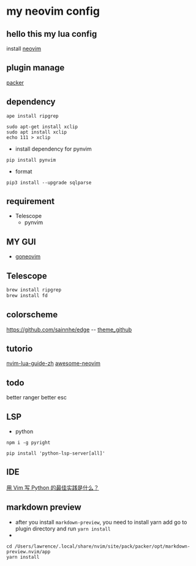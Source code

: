 # my neovim config
## hello this my lua config
install
[neovim](https://github.com/neovim/neovim)
## plugin manage
[packer](https://github.com/wbthomason/packer.nvim)


## dependency
``` shell
ape install ripgrep
```
``` shell
sudo apt-get install xclip
sudo apt install xclip
echo 111 > xclip
```
- install dependency for pynvim
```
pip install pynvim
```
- format

```
pip3 install --upgrade sqlparse
```

## requirement
- Telescope
    - pynvim

## MY GUI
- [goneovim](https://github.com/akiyosi/goneovim)

## Telescope
```bash
brew install ripgrep
brew install fd
```
## colorscheme
https://github.com/sainnhe/edge
-- [theme_github](https://github.com/rafi/awesome-vim-colorschemes)

## tutorio
[nvim-lua-guide-zh](https://github.com/glepnir/nvim-lua-guide-zh)
[awesome-neovim](https://github.com/rockerBOO/awesome-neovim)


## todo
better ranger
better esc


## LSP

- python
```
npm i -g pyright
```

```
pip install 'python-lsp-server[all]'
```
## IDE
[用 Vim 写 Python 的最佳实践是什么？](https://www.zhihu.com/question/19655689)





## markdown preview
- after you install `markdown-preview`, you need to install yarn add go to plugin directory and run `yarn install`
- 
``` shell
cd /Users/lawrence/.local/share/nvim/site/pack/packer/opt/markdown-preview.nvim/app
yarn install
```





